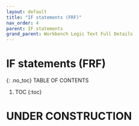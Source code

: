 ```yaml
---
layout: default
title: "IF statements (FRF)"
nav_order: 4
parent: IF statements
grand_parent: Workbench Logic Text Full Details
---
```

# IF statements (FRF)
{: .no_toc}
TABLE OF CONTENTS 
1. TOC
{:toc}  
 
# UNDER CONSTRUCTION

